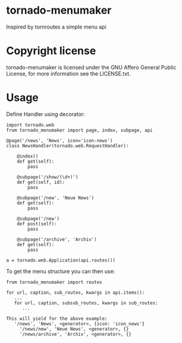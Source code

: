 tornado-menumaker
=================

Inspired by tornroutes a simple menu api

Copyright license
=================

tornado-menumaker is licensed under the GNU Affero General Public License, for more information see the LICENSE.txt.

Usage
=====

Define Handler using decorator:

    import tornado.web
    from tornado_menumaker import page, index, subpage, api

    @page('/news', 'News', icon='icon-news')
    class NewsHandler(tornado.web.RequestHandler):

        @index()
        def get(self):
            pass

        @subpage('/show/(\d+)')
        def get(self, id):
            pass

        @subpage('/new', 'Neue News')
        def get(self):
            pass

        @subpage('/new')
        def post(self):
            pass

        @subpage('/archive', 'Archiv')
        def get(self):
            pass

    a = tornado.web.Application(api.routes())

To get the menu structure you can then use:

    from tornado_menumaker import routes

    for url, caption, sub_routes, kwargs in api.items():
       ...
       for url, caption, subsub_routes, kwargs in sub_routes:
          ...

    This will yield for the above example:
       '/news', 'News', <generator>, {icon: 'icon_news'}
         '/news/new', 'Neue News', <generator>, {}
         '/news/archive', 'Archiv', <generator>, {}







